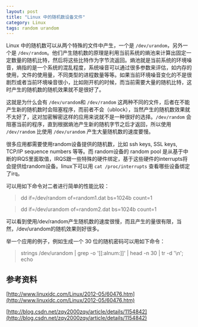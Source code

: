 ```yaml
---
layout: post
title: "Linux 中的随机数设备文件"
category: Linux
tags: random urandom
---
```


Linux 中的随机数可以从两个特殊的文件中产生，一个是 `/dev/urandom`，另外一个是 `/dev/random`。他们产生随机数的原理是利用当前系统的熵池来计算出固定一定数量的随机比特，然后将这些比特作为字节流返回。熵池就是当前系统的环境噪音，熵指的是一个系统的混乱程度，系统噪音可以通过很多参数来评估，如内存的使用，文件的使用量，不同类型的进程数量等等。如果当前环境噪音变化的不是很剧烈或者当前环境噪音很小，比如刚开机的时候，而当前需要大量的随机比特，这时产生的随机数的随机效果就不是很好了。

这就是为什么会有 `/dev/urandom`和 `/dev/random` 这两种不同的文件，后者在不能产生新的随机数时会阻塞程序，而前者不会（ublock），当然产生的随机数效果就不太好了，这对加密解密这样的应用来说就不是一种很好的选择。`/dev/random` 会阻塞当前的程序，直到根据熵池产生新的随机字节之后才返回，所以使用 `/dev/random` 比使用 `/dev/urandom` 产生大量随机数的速度要慢。

很多应用都需要使用random设备提供的随机数，比如 ssh keys, SSL keys, TCP/IP sequence numbers 等等。而 random设备的 random pool 是从基于中断的IRQS里面取值，IRQS跟一些特殊的硬件绑定，基于这些硬件的interrupts将会提供给random设备。linux下可以用 `cat /proc/interrupts` 查看哪些设备绑定了irq。

可以用如下命令对二者进行简单的性能比较：

> dd if=/dev/random of=random1.dat bs=1024b count=1 

> dd if=/dev/urandom of=random2.dat bs=1024b count=1 

可以看到使用/dev/random产生随机数的速度很慢，而且产生的量很有限，当然，/dev/urandom的随机效果则好很多。

举一个应用的例子，例如生成一个 30 位的随机密码可以用如下命令：

> strings /dev/urandom | grep -o '[[:alnum:]]' | head -n 30 | tr -d '\n'; echo

## 参考资料
[http://www.linuxidc.com/Linux/2012-05/60476.htm](http://www.linuxidc.com/Linux/2012-05/60476.htm)

[http://blog.csdn.net/zqy2000zqy/article/details/1154842](http://blog.csdn.net/zqy2000zqy/article/details/1154842)
